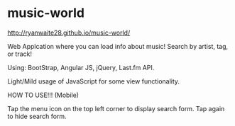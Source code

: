 # music-world

http://ryanwaite28.github.io/music-world/

Web Applcation where you can load info about music! Search by artist, tag, or track!

Using: BootStrap, Angular JS, jQuery, Last.fm API.

Light/Mild usage of JavaScript for some view functionality.

HOW TO USE!!! (Mobile)

Tap the menu icon on the top left corner to display search form. Tap again to hide search form.
